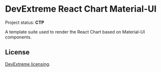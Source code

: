 # DevExtreme React Chart Material-UI

Project status: **CTP**

A template suite used to render the React Chart based on Material-UI components.

## License

[DevExtreme licensing](https://js.devexpress.com/licensing/).
